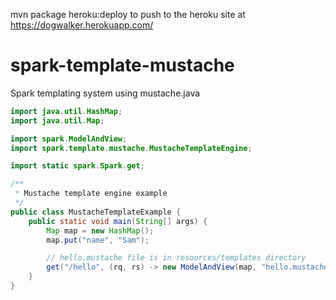 
mvn package heroku:deploy to push to the heroku site at https://dogwalker.herokuapp.com/

spark-template-mustache
=======================

Spark templating system using mustache.java

```java
import java.util.HashMap;
import java.util.Map;

import spark.ModelAndView;
import spark.template.mustache.MustacheTemplateEngine;

import static spark.Spark.get;

/**
 * Mustache template engine example
 */
public class MustacheTemplateExample {
    public static void main(String[] args) {
        Map map = new HashMap();
        map.put("name", "Sam");

        // hello.mustache file is in resources/templates directory
        get("/hello", (rq, rs) -> new ModelAndView(map, "hello.mustache"), new MustacheTemplateEngine());
    }
}
```
